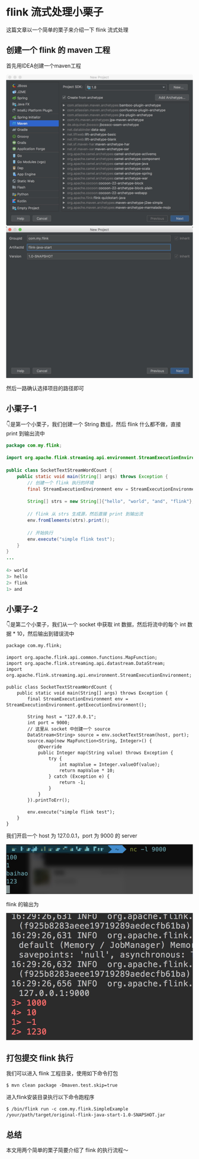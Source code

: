 # flink 流式处理小栗子

这篇文章以一个简单的栗子来介绍一下 flink 流式处理

## 创建一个 flink 的 maven 工程

首先用IDEA创建一个maven工程

![1](../imgs/first-flink-example/1.jpg)
![2](../imgs/first-flink-example/2.jpg)

然后一路确认选择项目的路径即可

## 小栗子-1

👇是第一个小栗子，我们创建一个 String 数组，然后 flink 什么都不做，直接 print 到输出流中

```java
package com.my.flink;

import org.apache.flink.streaming.api.environment.StreamExecutionEnvironment;

public class SocketTextStreamWordCount {
    public static void main(String[] args) throws Exception {
        // 创建一个 flink 执行的环境
        final StreamExecutionEnvironment env = StreamExecutionEnvironment.getExecutionEnvironment();
        
        String[] strs = new String[]{"hello", "world", "and", "flink"};
        
        // flink 从 strs 生成源，然后直接 print 到输出流
        env.fromElements(strs).print();
        	
        // 开始执行
        env.execute("simple flink test");
    }
}
...

4> world
3> hello
2> flink
1> and
```

## 小栗子-2

👇是第二个小栗子，我们从一个 socket 中获取 int 数据，然后将流中的每个 int 数据 * 10，然后输出到错误流中

```
package com.my.flink;

import org.apache.flink.api.common.functions.MapFunction;
import org.apache.flink.streaming.api.datastream.DataStream;
import org.apache.flink.streaming.api.environment.StreamExecutionEnvironment;

public class SocketTextStreamWordCount {
    public static void main(String[] args) throws Exception {
        final StreamExecutionEnvironment env = StreamExecutionEnvironment.getExecutionEnvironment();

        String host = "127.0.0.1";
        int port = 9000;
        // 这里从 socket 中创建一个 source
        DataStream<String> source = env.socketTextStream(host, port);
        source.map(new MapFunction<String, Integer>() {
            @Override
            public Integer map(String value) throws Exception {
                try {
                    int mapValue = Integer.valueOf(value);
                    return mapValue * 10;
                } catch (Exception e) {
                    return -1;
                }
            }
        }).printToErr();

        env.execute("simple flink test");
    }
}
```

我们开启一个 host 为 127.0.0.1，port 为 9000 的 server

![3](../imgs/first-flink-example/3.jpg)

flink 的输出为

![4](../imgs/first-flink-example/4.jpg)

## 打包提交 flink 执行

我们可以进入 flink 工程目录，使用如下命令打包

```
$ mvn clean package -Dmaven.test.skip=true
```

进入flink安装目录执行以下命令跑程序

```
$ /bin/flink run -c com.my.flink.SimpleExample /your/path/target/original-flink-java-start-1.0-SNAPSHOT.jar
```

## 总结

本文用两个简单的栗子简要介绍了 flink 的执行流程～
